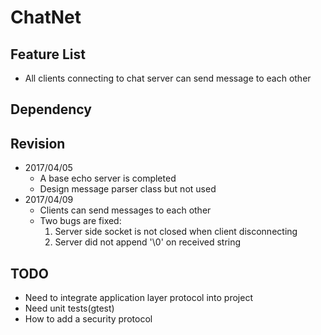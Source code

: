 # ChatNet

## Feature List
* All clients connecting to chat server can send message to each other

## Dependency

## Revision
* 2017/04/05
    * A base echo server is completed
    * Design message parser class but not used
* 2017/04/09
    * Clients can send messages to each other
    * Two bugs are fixed:
        1. Server side socket is not closed when client disconnecting
        2. Server did not append '\0' on received string

## TODO
* Need to integrate application layer protocol into project
* Need unit tests(gtest)
* How to add a security protocol
